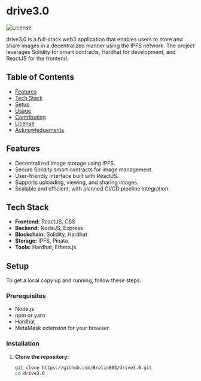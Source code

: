 # drive3.0

![License](https://img.shields.io/badge/License-MIT-green.svg)

drive3.0 is a full-stack web3 application that enables users to store and share images in a decentralized manner using the IPFS network. The project leverages Solidity for smart contracts, Hardhat for development, and ReactJS for the frontend.

## Table of Contents

- [Features](#features)
- [Tech Stack](#tech-stack)
- [Setup](#setup)
- [Usage](#usage)
- [Contributing](#contributing)
- [License](#license)
- [Acknowledgements](#acknowledgements)

## Features

- Decentralized image storage using IPFS.
- Secure Solidity smart contracts for image management.
- User-friendly interface built with ReactJS.
- Supports uploading, viewing, and sharing images.
- Scalable and efficient, with planned CI/CD pipeline integration.

## Tech Stack

- **Frontend:** ReactJS, CSS
- **Backend:** NodeJS, Express
- **Blockchain:** Solidity, Hardhat
- **Storage:** IPFS, Pinata
- **Tools:** Hardhat, Ethers.js

## Setup

To get a local copy up and running, follow these steps:

### Prerequisites

- Node.js
- npm or yarn
- Hardhat
- MetaMask extension for your browser

### Installation

1. **Clone the repository:**

   ```bash
   git clone https://github.com/Brotin003/drive3.0.git
   cd drive3.0
